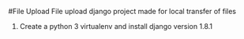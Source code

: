 #File Upload
File upload django project made for local transfer of files

1. Create a python 3 virtualenv and install django version 1.8.1
